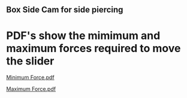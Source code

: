## Box Side Cam for side piercing

# PDF's show the mimimum and maximum forces required to move the slider

[Minimum Force.pdf](https://github.com/user-attachments/files/17955364/Minimum.Force.pdf)

[Maximum Force.pdf](https://github.com/user-attachments/files/17955365/Maximum.Force.pdf)
